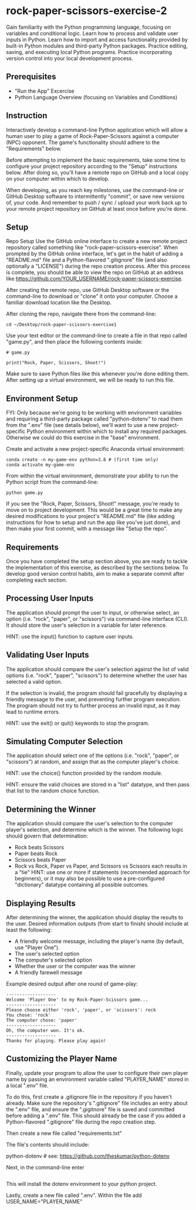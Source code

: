 # rock-paper-scissors-exercise-2

Gain familiarity with the Python programming language, focusing on variables and conditional logic.
Learn how to process and validate user inputs in Python.
Learn how to import and access functionality provided by built-in Python modules and third-party Python packages.
Practice editing, saving, and executing local Python programs.
Practice incorporating version control into your local development process.

## Prerequisites

  + "Run the App" Excercise
  + Python Language Overview (focusing on Variables and Conditions)

## Instruction

Interactively develop a command-line Python application which will allow a human user to play a game of Rock-Paper-Scissors against a computer (NPC) opponent. The game's functionality should adhere to the "Requirements" below.

Before attempting to implement the basic requirements, take some time to configure your project repository according to the "Setup" instructions below. After doing so, you'll have a remote repo on GitHub and a local copy on your computer within which to develop.

When developing, as you reach key milestones, use the command-line or GitHub Desktop software to intermittently "commit", or save new versions of, your code. And remember to push / sync / upload your work back up to your remote project repository on GitHub at least once before you're done.

## Setup
Repo Setup
Use the GitHub online interface to create a new remote project repository called something like "rock-paper-scissors-exercise". When prompted by the GitHub online interface, let's get in the habit of adding a "README.md" file and a Python-flavored ".gitignore" file (and also optionally a "LICENSE") during the repo creation process. After this process is complete, you should be able to view the repo on GitHub at an address like https://github.com/YOUR_USERNAME/rock-paper-scissors-exercise.

After creating the remote repo, use GitHub Desktop software or the command-line to download or "clone" it onto your computer. Choose a familiar download location like the Desktop.

After cloning the repo, navigate there from the command-line:

```
cd ~/Desktop/rock-paper-scissors-exercise1
```
Use your text editor or the command-line to create a file in that repo called "game.py", and then place the following contents inside:

```
# game.py

print("Rock, Paper, Scissors, Shoot!")
```
Make sure to save Python files like this whenever you're done editing them. After setting up a virtual environment, we will be ready to run this file.


## Environment Setup
FYI: Only because we're going to be working with environment variables and requiring a third-party package called "python-dotenv" to read them from the ".env" file (see details below), we'll want to use a new project-specific Python environment within which to install any required packages. Otherwise we could do this exercise in the "base" environment.

Create and activate a new project-specific Anaconda virtual environment:

```
conda create -n my-game-env python=3.8 # (first time only)
conda activate my-game-env
```
From within the virtual environment, demonstrate your ability to run the Python script from the command-line:

```
python game.py
```

If you see the "Rock, Paper, Scissors, Shoot!" message, you're ready to move on to project development. This would be a great time to make any desired modifications to your project's "README.md" file (like adding instructions for how to setup and run the app like you've just done), and then make your first commit, with a message like "Setup the repo".

## Requirements
Once you have completed the setup section above, you are ready to tackle the implementation of this exercise, as described by the sections below. To develop good version control habits, aim to make a separate commit after completing each section.

## Processing User Inputs
The application should prompt the user to input, or otherwise select, an option (i.e. "rock", "paper", or "scissors") via command-line interface (CLI). It should store the user's selection in a variable for later reference.

HINT: use the input() function to capture user inputs.

## Validating User Inputs
The application should compare the user's selection against the list of valid options (i.e. "rock", "paper", "scissors") to determine whether the user has selected a valid option.

If the selection is invalid, the program should fail gracefully by displaying a friendly message to the user, and preventing further program execution. The program should not try to further process an invalid input, as it may lead to runtime errors.

HINT: use the exit() or quit() keywords to stop the program.

## Simulating Computer Selection
The application should select one of the options (i.e. "rock", "paper", or "scissors") at random, and assign that as the computer player's choice.

HINT: use the choice() function provided by the random module.

HINT: ensure the valid choices are stored in a "list" datatype, and then pass that list to the random choice function.

## Determining the Winner
The application should compare the user's selection to the computer player's selection, and determine which is the winner. The following logic should govern that determination:

+ Rock beats Scissors
+ Paper beats Rock
+ Scissors beats Paper
+ Rock vs Rock, Paper vs Paper, and Scissors vs Scissors each results in a "tie"
    HINT: use one or more if statements (recommended approach for beginners), or it may also be possible to use a pre-configured "dictionary" datatype containing all possible outcomes.

## Displaying Results
After determining the winner, the application should display the results to the user. Desired information outputs (from start to finish) should include at least the following:

+ A friendly welcome message, including the player's name (by default, use "Player One").
+ The user's selected option
+ The computer's selected option
+ Whether the user or the computer was the winner
+ A friendly farewell message

Example desired output after one round of game-play:
```
-------------------
Welcome 'Player One' to my Rock-Paper-Scissors game...
-------------------
Please choose either 'rock', 'paper', or 'scissors': rock
You chose: 'rock'
The computer chose: 'paper'
-------------------
Oh, the computer won. It's ok.
-------------------
Thanks for playing. Please play again!
```

## Customizing the Player Name
Finally, update your program to allow the user to configure their own player name by passing an environment variable called "PLAYER_NAME" stored in a local ".env" file.

To do this, first create a .gitignore file in the repository if you haven't already. Make sure the repository's ".gitignore" file includes an entry about the ".env" file, and ensure the ".gigitnore" file is saved and committed before adding a ".env" file. This should already be the case if you added a Python-flavored ".gitignore" file during the repo creation step.

Then create a new file called "requirements.txt" 

The file's contents should include: 

python-dotenv # see: https://github.com/theskumar/python-dotenv

Next, in the command-line enter
```pip install -r requirements.txt
```
This will install the dotenv environment to your python project.

Lastly, create a new file called ".env". Within the file add USER_NAME="PLAYER_NAME"

